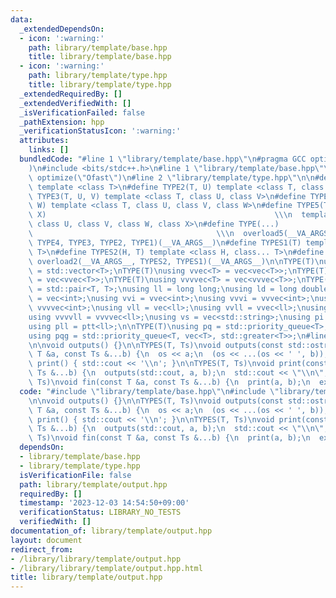 ```yaml
---
data:
  _extendedDependsOn:
  - icon: ':warning:'
    path: library/template/base.hpp
    title: library/template/base.hpp
  - icon: ':warning:'
    path: library/template/type.hpp
    title: library/template/type.hpp
  _extendedRequiredBy: []
  _extendedVerifiedWith: []
  _isVerificationFailed: false
  _pathExtension: hpp
  _verificationStatusIcon: ':warning:'
  attributes:
    links: []
  bundledCode: "#line 1 \"library/template/base.hpp\"\n#pragma GCC optimize(\"Ofast\"\
    )\n#include <bits/stdc++.h>\n#line 1 \"library/template/base.hpp\"\n#pragma GCC\
    \ optimize(\"Ofast\")\n#line 2 \"library/template/type.hpp\"\n\n#define TYPE1(T)\
    \ template <class T>\n#define TYPE2(T, U) template <class T, class U>\n#define\
    \ TYPE3(T, U, V) template <class T, class U, class V>\n#define TYPE4(T, U, V,\
    \ W) template <class T, class U, class V, class W>\n#define TYPE5(T, U, V, W,\
    \ X)                                                   \\\n  template <class T,\
    \ class U, class V, class W, class X>\n#define TYPE(...)                     \
    \                                         \\\n  overload5(__VA_ARGS__, TYPE5,\
    \ TYPE4, TYPE3, TYPE2, TYPE1)(__VA_ARGS__)\n#define TYPES1(T) template <class...\
    \ T>\n#define TYPES2(H, T) template <class H, class... T>\n#define TYPES(...)\
    \ overload2(__VA_ARGS__, TYPES2, TYPES1)(__VA_ARGS__)\n\nTYPE(T)\nusing vec<T>\
    \ = std::vector<T>;\nTYPE(T)\nusing vvec<T> = vec<vec<T>>;\nTYPE(T)\nusing vvvec<T>\
    \ = vec<vvec<T>>;\nTYPE(T)\nusing vvvvec<T> = vec<vvvec<T>>;\nTYPE(T)\nusing ptt<T>\
    \ = std::pair<T, T>;\nusing ll = long long;\nusing ld = long double;\nusing vi\
    \ = vec<int>;\nusing vvi = vvec<int>;\nusing vvvi = vvvec<int>;\nusing vvvvi =\
    \ vvvvec<int>;\nusing vll = vec<ll>;\nusing vvll = vvec<ll>;\nusing vvvll = vvvec<ll>;\n\
    using vvvvll = vvvvec<ll>;\nusing vs = vec<std::string>;\nusing pi = ptt<int>;\n\
    using pll = ptt<ll>;\n\nTYPE(T)\nusing pq = std::priority_queue<T>;\nTYPE(T)\n\
    using pqg = std::priority_queue<T, vec<T>, std::greater<T>>;\n#line 3 \"library/template/output.hpp\"\
    \n\nvoid outputs() {}\n\nTYPES(T, Ts)\nvoid outputs(const std::ostream &os, const\
    \ T &a, const Ts &...b) {\n  os << a;\n  (os << ...(os << ' ', b));\n}\n\nvoid\
    \ print() { std::cout << '\\n'; }\n\nTYPES(T, Ts)\nvoid print(const T &a, const\
    \ Ts &...b) {\n  outputs(std::cout, a, b);\n  std::cout << \"\\n\";\n}\n\nTYPES(T,\
    \ Ts)\nvoid fin(const T &a, const Ts &...b) {\n  print(a, b);\n  exit(0);\n}\n"
  code: "#include \"library/template/base.hpp\"\n#include \"library/template/type.hpp\"\
    \n\nvoid outputs() {}\n\nTYPES(T, Ts)\nvoid outputs(const std::ostream &os, const\
    \ T &a, const Ts &...b) {\n  os << a;\n  (os << ...(os << ' ', b));\n}\n\nvoid\
    \ print() { std::cout << '\\n'; }\n\nTYPES(T, Ts)\nvoid print(const T &a, const\
    \ Ts &...b) {\n  outputs(std::cout, a, b);\n  std::cout << \"\\n\";\n}\n\nTYPES(T,\
    \ Ts)\nvoid fin(const T &a, const Ts &...b) {\n  print(a, b);\n  exit(0);\n}"
  dependsOn:
  - library/template/base.hpp
  - library/template/type.hpp
  isVerificationFile: false
  path: library/template/output.hpp
  requiredBy: []
  timestamp: '2023-12-03 14:54:50+09:00'
  verificationStatus: LIBRARY_NO_TESTS
  verifiedWith: []
documentation_of: library/template/output.hpp
layout: document
redirect_from:
- /library/library/template/output.hpp
- /library/library/template/output.hpp.html
title: library/template/output.hpp
---
```

